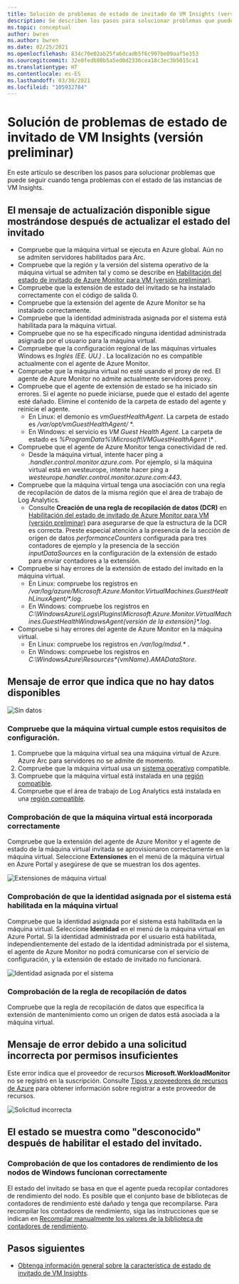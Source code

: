```yaml
---
title: Solución de problemas de estado de invitado de VM Insights (versión preliminar)
description: Se describen los pasos para solucionar problemas que puede seguir cuando tenga problemas con el estado de las instancias de VM Insights.
ms.topic: conceptual
author: bwren
ms.author: bwren
ms.date: 02/25/2021
ms.openlocfilehash: 834c70e02ab25fa6dcadb5f6c997be09aaf5e353
ms.sourcegitcommit: 32e0fedb80b5a5ed0d2336cea18c3ec3b5015ca1
ms.translationtype: HT
ms.contentlocale: es-ES
ms.lasthandoff: 03/30/2021
ms.locfileid: "105932784"
---
```

# <a name="troubleshoot-vm-insights-guest-health-preview"></a>Solución de problemas de estado de invitado de VM Insights (versión preliminar)
En este artículo se describen los pasos para solucionar problemas que puede seguir cuando tenga problemas con el estado de las instancias de VM Insights.


## <a name="upgrade-available-message-is-still-displayed-after-upgrading-guest-health"></a>El mensaje de actualización disponible sigue mostrándose después de actualizar el estado del invitado 

- Compruebe que la máquina virtual se ejecuta en Azure global. Aún no se admiten servidores habilitados para Arc.
- Compruebe que la región y la versión del sistema operativo de la máquina virtual se admiten tal y como se describe en [Habilitación del estado de invitado de Azure Monitor para VM (versión preliminar)](vminsights-health-enable.md).
- Compruebe que la extensión de estado del invitado se ha instalado correctamente con el código de salida 0.
- Compruebe que la extensión del agente de Azure Monitor se ha instalado correctamente.
- Compruebe que la identidad administrada asignada por el sistema está habilitada para la máquina virtual.
- Compruebe que no se ha especificado ninguna identidad administrada asignada por el usuario para la máquina virtual.
- Compruebe que la configuración regional de las máquinas virtuales Windows es *Inglés (EE. UU.)* . La localización no es compatible actualmente con el agente de Azure Monitor.
- Compruebe que la máquina virtual no esté usando el proxy de red. El agente de Azure Monitor no admite actualmente servidores proxy.
- Compruebe que el agente de extensión de estado se ha iniciado sin errores. Si el agente no puede iniciarse, puede que el estado del agente esté dañado. Elimine el contenido de la carpeta de estado del agente y reinicie el agente.
  - En Linux: el demonio es *vmGuestHealthAgent*. La carpeta de estado es */var/opt/vmGuestHealthAgent/* *.
  - En Windows: el servicio es *VM Guest Health Agent*. La carpeta de estado es _%ProgramData%\Microsoft\VMGuestHealthAgent \\*_ .
- Compruebe que el agente de Azure Monitor tenga conectividad de red. 
  - Desde la máquina virtual, intente hacer ping a _<region>.handler.control.monitor.azure.com_. Por ejemplo, si la máquina virtual está en westeurope, intente hacer ping a _westeurope.handler.control.monitor.azure.com:443_.
- Compruebe que la máquina virtual tenga una asociación con una regla de recopilación de datos de la misma región que el área de trabajo de Log Analytics.
  -  Consulte **Creación de una regla de recopilación de datos (DCR)** en [Habilitación del estado de invitado de Azure Monitor para VM (versión preliminar)](vminsights-health-enable.md) para asegurarse de que la estructura de la DCR es correcta. Preste especial atención a la presencia de la sección de origen de datos *performanceCounters* configurada para tres contadores de ejemplo y la presencia de la sección *inputDataSources* en la configuración de la extensión de estado para enviar contadores a la extensión.
-  Compruebe si hay errores de la extensión de estado del invitado en la máquina virtual.
   -  En Linux: compruebe los registros en _/var/log/azure/Microsoft.Azure.Monitor.VirtualMachines.GuestHealthLinuxAgent/*.log_.
   -  En Windows: compruebe los registros en _C:\WindowsAzure\Logs\Plugins\Microsoft.Azure.Monitor.VirtualMachines.GuestHealthWindowsAgent\{versión de la extensión}\*.log_.
-  Compruebe si hay errores del agente de Azure Monitor en la máquina virtual.
   -  En Linux: compruebe los registros en _/var/log/mdsd.*_ .
   -  En Windows: compruebe los registros en _C:\WindowsAzure\Resources\*{vmName}.AMADataStore_.
 



## <a name="error-message-that-no-data-is-available"></a>Mensaje de error que indica que no hay datos disponibles 

![Sin datos](media/vminsights-health-troubleshoot/no-data.png)


### <a name="verify-that-the-virtual-machine-meets-configuration-requirements"></a>Compruebe que la máquina virtual cumple estos requisitos de configuración.

1. Compruebe que la máquina virtual sea una máquina virtual de Azure. Azure Arc para servidores no se admite de momento.
2. Compruebe que la máquina virtual usa un [sistema operativo](vminsights-health-enable.md?current-limitations.md) compatible.
3. Compruebe que la máquina virtual está instalada en una [región compatible](vminsights-health-enable.md?current-limitations.md).
4. Compruebe que el área de trabajo de Log Analytics está instalada en una [región compatible](vminsights-health-enable.md?current-limitations.md).

### <a name="verify-that-the-vm-is-properly-onboarded"></a>Comprobación de que la máquina virtual está incorporada correctamente
Compruebe que la extensión del agente de Azure Monitor y el agente de estado de la máquina virtual invitada se aprovisionaron correctamente en la máquina virtual. Seleccione **Extensiones** en el menú de la máquina virtual en Azure Portal y asegúrese de que se muestran los dos agentes.

![Extensiones de máquina virtual](media/vminsights-health-troubleshoot/extensions.png)

### <a name="verify-the-system-assigned-identity-is-enabled-on-the-virtual-machine"></a>Comprobación de que la identidad asignada por el sistema está habilitada en la máquina virtual
Compruebe que la identidad asignada por el sistema está habilitada en la máquina virtual. Seleccione **Identidad** en el menú de la máquina virtual en Azure Portal. Si la identidad administrada por el usuario está habilitada, independientemente del estado de la identidad administrada por el sistema, el agente de Azure Monitor no podrá comunicarse con el servicio de configuración, y la extensión de estado de invitado no funcionará.

![Identidad asignada por el sistema](media/vminsights-health-troubleshoot/system-identity.png)

### <a name="verify-data-collection-rule"></a>Comprobación de la regla de recopilación de datos
Compruebe que la regla de recopilación de datos que especifica la extensión de mantenimiento como un origen de datos está asociada a la máquina virtual.

## <a name="error-message-for-bad-request-due-to-insufficient-permissions"></a>Mensaje de error debido a una solicitud incorrecta por permisos insuficientes
Este error indica que el proveedor de recursos **Microsoft.WorkloadMonitor** no se registró en la suscripción. Consulte [Tipos y proveedores de recursos de Azure](../../azure-resource-manager/management/resource-providers-and-types.md#register-resource-provider) para obtener información sobre registrar a este proveedor de recursos. 

![Solicitud incorrecta](media/vminsights-health-troubleshoot/bad-request.png)

## <a name="health-shows-as-unknown-after-guest-health-is-enabled"></a>El estado se muestra como "desconocido" después de habilitar el estado del invitado.

### <a name="verify-that-performance-counters-on-windows-nodes-are-working-correctly"></a>Comprobación de que los contadores de rendimiento de los nodos de Windows funcionan correctamente 
El estado del invitado se basa en que el agente pueda recopilar contadores de rendimiento del nodo. Es posible que el conjunto base de bibliotecas de contadores de rendimiento esté dañado y tenga que recompilarse. Para recompilar los contadores de rendimiento, siga las instrucciones que se indican en [Recompilar manualmente los valores de la biblioteca de contadores de rendimiento](/troubleshoot/windows-server/performance/rebuild-performance-counter-library-values).





## <a name="next-steps"></a>Pasos siguientes

- [Obtenga información general sobre la característica de estado de invitado de VM Insights](vminsights-health-overview.md).